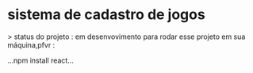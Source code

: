 <h1> sistema de cadastro de jogos </h1>
> status do projeto : em desenvovimento
para rodar esse projeto em sua máquina,pfvr :

...npm install react...
